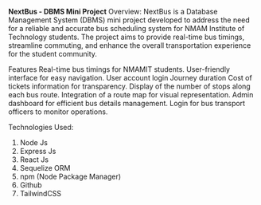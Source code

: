 **NextBus - DBMS Mini Project**
Overview:
NextBus is a Database Management System (DBMS) mini project developed to address the need for a reliable and accurate bus scheduling system for NMAM Institute of Technology students. The project aims to provide real-time bus timings, streamline commuting, and enhance the overall transportation experience for the student community.

Features
Real-time bus timings for NMAMIT students.
User-friendly interface for easy navigation.
User account login
Journey duration
Cost of tickets information for transparency.
Display of the number of stops along each bus route.
Integration of a route map for visual representation.
Admin dashboard for efficient bus details management.
Login for bus transport officers to monitor operations.

Technologies Used:
1. Node Js
2. Express Js
3. React Js
4. Sequelize ORM
5. npm (Node Package Manager)
6. Github
7. TailwindCSS
